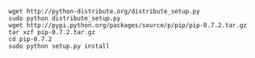 	wget http://python-distribute.org/distribute_setup.py
	sudo python distribute_setup.py
	wget http://pypi.python.org/packages/source/p/pip/pip-0.7.2.tar.gz
	tar xzf pip-0.7.2.tar.gz
	cd pip-0.7.2
	sudo python setup.py install
